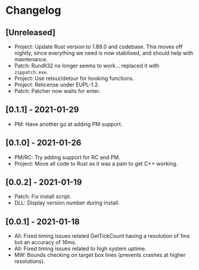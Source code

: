 # Changelog

## [Unreleased]

- Project: Update Rust version to 1.88.0 and codebase. This moves off nightly, since everything we need is now stabilised, and should help with maintenance.
- Patch: Rundll32 no longer seems to work... replaced it with `zippatch.exe`.
- Project: Use retour/detour for hooking functions.
- Project: Relicense under EUPL-1.2.
- Patch: Patcher now waits for enter.

## [0.1.1] - 2021-01-29

- PM: Have another go at adding PM support.

## [0.1.0] - 2021-01-26

- PM/RC: Try adding support for RC and PM.
- Project: Move all code to Rust as it was a pain to get C++ working.

## [0.0.2] - 2021-01-19

- Patch: Fix install script.
- DLL: Display version number during install.

## [0.0.1] - 2021-01-18

- All: Fixed timing issues related GetTickCount having a resolution of 1ms but an accuracy of 16ms.
- All: Fixed timing issues related to high system uptime.
- MW: Bounds checking on target box lines (prevents crashes at higher resolutions).
